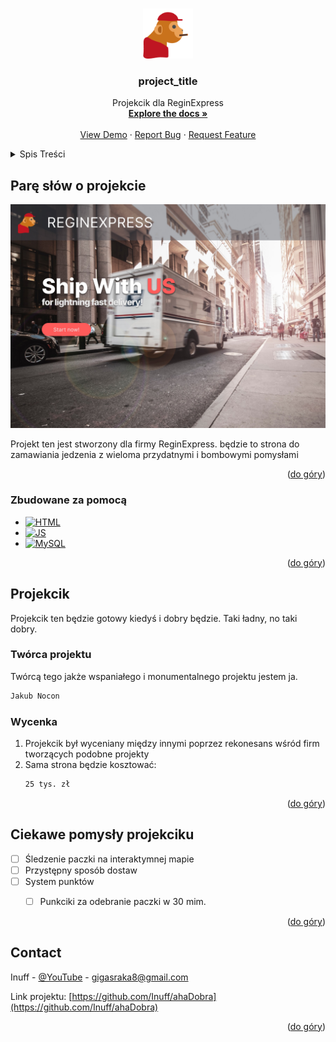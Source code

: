 <!-- Improved compatibility of back to top link: See: https://github.com/othneildrew/Best-README-Template/pull/73 -->
<a name="readme-top"></a>
<!--
*** Thanks for checking out the Best-README-Template. If you have a suggestion
*** that would make this better, please fork the repo and create a pull request
*** or simply open an issue with the tag "enhancement".
*** Don't forget to give the project a star!
*** Thanks again! Now go create something AMAZING! :D
-->


<!-- PROJECT LOGO -->
<br />
<div align="center">
  <a href="https://github.com/github_username/repo_name">
    <img src="malpa 1.png" alt="Logo" width="80" height="80">
  </a>

<h3 align="center">project_title</h3>

  <p align="center">
    Projekcik dla ReginExpress
    <br />
    <a href="https://github.com/github_username/repo_name"><strong>Explore the docs »</strong></a>
    <br />
    <br />
    <a href="https://github.com/github_username/repo_name">View Demo</a>
    ·
    <a href="https://github.com/github_username/repo_name/issues">Report Bug</a>
    ·
    <a href="https://github.com/github_username/repo_name/issues">Request Feature</a>
  </p>
</div>



<!-- TABLE OF CONTENTS -->
<details>
  <summary>Spis Treści</summary>
  <ol>
    <li>
      <a href="#about-the-project">Parę słow o projekcie</a>
      <ul>
        <li><a href="#built-with">Zbudowane za pomocą</a></li>
      </ul>
    </li>
    <li>
      <a href="#getting-started">Projekcik</a>
      <ul>
        <li><a href="#prerequisites">Twórca</a></li>
        <li><a href="#installation">Wycena</a></li>
      </ul>
    </li>
    <li><a href="#roadmap">Pomysły</a></li>
    <li><a href="#contact">Kontakt</a></li>
  </ol>
</details>



<!-- ABOUT THE PROJECT -->
## Parę słów o projekcie

[![Product Name Screen Shot][product-screenshot]](https://example.com)

Projekt ten jest stworzony dla firmy ReginExpress. będzie to strona do zamawiania jedzenia z wieloma przydatnymi i bombowymi pomysłami

<p align="right">(<a href="#readme-top">do góry</a>)</p>



### Zbudowane za pomocą

* [![HTML][HTML.com]][HTML-url]
* [![JS][JS.com]][JS-url]
* [![MySQL][mySQL.com]][mySQL-url]

<p align="right">(<a href="#readme-top">do góry</a>)</p>



<!-- GETTING STARTED -->
## Projekcik

Projekcik ten będzie gotowy kiedyś i dobry będzie. Taki ładny, no taki dobry.

### Twórca projektu

Twórcą tego jakże wspaniałego i monumentalnego projektu jestem ja.
  ```sh
  Jakub Nocon
  ```

### Wycenka

1. Projekcik był wyceniany między innymi poprzez rekonesans wśród firm tworzących podobne projekty
2. Sama strona będzie kosztować:
   ```sh
   25 tys. zł
   ```

<p align="right">(<a href="#readme-top">do góry</a>)</p>


<!-- ROADMAP -->
## Ciekawe pomysły projekciku

- [ ] Śledzenie paczki na interaktymnej mapie
- [ ] Przystępny sposób dostaw
- [ ] System punktów
    - [ ]  Punkciki za odebranie paczki w 30 mim.


<p align="right">(<a href="#readme-top">do góry</a>)</p>


<!-- CONTACT -->
## Contact

Inuff - [@YouTube](https://www.youtube.com/watch?v=dQw4w9WgXcQ) - gigasraka8@gmail.com

Link projektu: [https://github.com/Inuff/ahaDobra](https://github.com/Inuff/ahaDobra)

<p align="right">(<a href="#readme-top">do góry</a>)</p>


<!-- MARKDOWN LINKS & IMAGES -->
<!-- https://www.markdownguide.org/basic-syntax/#reference-style-links -->
[contributors-shield]: https://img.shields.io/github/contributors/github_username/repo_name.svg?style=for-the-badge
[contributors-url]: https://github.com/github_username/repo_name/graphs/contributors
[forks-shield]: https://img.shields.io/github/forks/github_username/repo_name.svg?style=for-the-badge
[forks-url]: https://github.com/github_username/repo_name/network/members
[stars-shield]: https://img.shields.io/github/stars/github_username/repo_name.svg?style=for-the-badge
[stars-url]: https://github.com/github_username/repo_name/stargazers
[issues-shield]: https://img.shields.io/github/issues/github_username/repo_name.svg?style=for-the-badge
[issues-url]: https://github.com/github_username/repo_name/issues
[license-shield]: https://img.shields.io/github/license/github_username/repo_name.svg?style=for-the-badge
[license-url]: https://github.com/github_username/repo_name/blob/master/LICENSE.txt
[linkedin-shield]: https://img.shields.io/badge/-LinkedIn-black.svg?style=for-the-badge&logo=linkedin&colorB=555
[linkedin-url]: https://linkedin.com/in/linkedin_username

[Next.js]: https://img.shields.io/badge/next.js-000000?style=for-the-badge&logo=nextdotjs&logoColor=white
[Next-url]: https://nextjs.org/
[React.js]: https://img.shields.io/badge/React-20232A?style=for-the-badge&logo=react&logoColor=61DAFB
[React-url]: https://reactjs.org/
[Vue.js]: https://img.shields.io/badge/Vue.js-35495E?style=for-the-badge&logo=vuedotjs&logoColor=4FC08D
[Vue-url]: https://vuejs.org/
[Angular.io]: https://img.shields.io/badge/Angular-DD0031?style=for-the-badge&logo=angular&logoColor=white
[Angular-url]: https://angular.io/
[Svelte.dev]: https://img.shields.io/badge/Svelte-4A4A55?style=for-the-badge&logo=svelte&logoColor=FF3E00
[Svelte-url]: https://svelte.dev/
[Laravel.com]: https://img.shields.io/badge/Laravel-FF2D20?style=for-the-badge&logo=laravel&logoColor=white
[Laravel-url]: https://laravel.com
[Bootstrap.com]: https://img.shields.io/badge/Bootstrap-563D7C?style=for-the-badge&logo=bootstrap&logoColor=white
[Bootstrap-url]: https://getbootstrap.com
[JQuery.com]: https://img.shields.io/badge/jQuery-0769AD?style=for-the-badge&logo=jquery&logoColor=white
[JQuery-url]: https://jquery.com 

[HTML.com]: https://img.shields.io/badge/HTML-FF2D20?style=for-the-badge&logo=laravel&logoColor=white
[HTML-url]: [https://laravel.com](https://developer.mozilla.org/en-US/docs/Web/HTML)
[mySQL.com]: https://img.shields.io/badge/MySQL-563D7C?style=for-the-badge&logo=bootstrap&logoColor=white
[mySQL-url]: https://mysql.com
[JS.com]: https://img.shields.io/badge/JS-0769AD?style=for-the-badge&logo=jquery&logoColor=white
[JS-url]: https://developer.mozilla.org/en-US/docs/Web/JavaScript
[product-screenshot]: glowna.jpg
